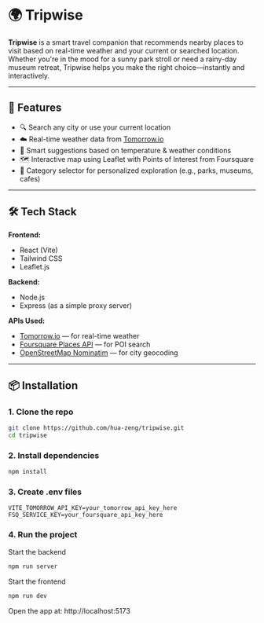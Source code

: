 # 🌍 Tripwise

**Tripwise** is a smart travel companion that recommends nearby places to visit based on real-time weather and your current or searched location. Whether you're in the mood for a sunny park stroll or need a rainy-day museum retreat, Tripwise helps you make the right choice—instantly and interactively.

<!-- Optional: add a screenshot here -->
<!-- ![Tripwise Screenshot](client/screenshot.png) -->

---

## 🚀 Features

- 🔍 Search any city or use your current location
- ☁️ Real-time weather data from [Tomorrow.io](https://www.tomorrow.io/)
- 📍 Smart suggestions based on temperature & weather conditions
- 🗺️ Interactive map using Leaflet with Points of Interest from Foursquare
- 🎯 Category selector for personalized exploration (e.g., parks, museums, cafes)

---

## 🛠️ Tech Stack

**Frontend:**

- React (Vite)
- Tailwind CSS
- Leaflet.js

**Backend:**

- Node.js
- Express (as a simple proxy server)

**APIs Used:**

- [Tomorrow.io](https://www.tomorrow.io/) — for real-time weather
- [Foursquare Places API](https://developer.foursquare.com/docs/) — for POI search
- [OpenStreetMap Nominatim](https://nominatim.org/) — for city geocoding

---

## 📦 Installation

### 1. Clone the repo

```bash
git clone https://github.com/hua-zeng/tripwise.git
cd tripwise
```

### 2. Install dependencies

```bash
npm install
```

### 3. Create .env files

```
VITE_TOMORROW_API_KEY=your_tomorrow_api_key_here
FSQ_SERVICE_KEY=your_foursquare_api_key_here
```

### 4. Run the project

Start the backend

```bash
npm run server
```

Start the frontend

```bash
npm run dev
```

Open the app at: http://localhost:5173
